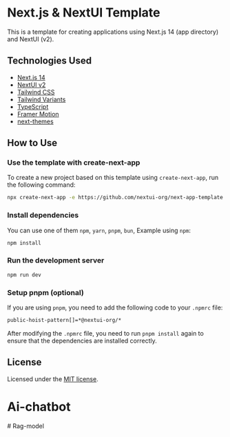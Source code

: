 # Next.js & NextUI Template

This is a template for creating applications using Next.js 14 (app directory) and NextUI (v2).

## Technologies Used

- [Next.js 14](https://nextjs.org/docs/getting-started)
- [NextUI v2](https://nextui.org/)
- [Tailwind CSS](https://tailwindcss.com/)
- [Tailwind Variants](https://tailwind-variants.org)
- [TypeScript](https://www.typescriptlang.org/)
- [Framer Motion](https://www.framer.com/motion/)
- [next-themes](https://github.com/pacocoursey/next-themes)

## How to Use

### Use the template with create-next-app

To create a new project based on this template using `create-next-app`, run the following command:

```bash
npx create-next-app -e https://github.com/nextui-org/next-app-template
```

### Install dependencies

You can use one of them `npm`, `yarn`, `pnpm`, `bun`, Example using `npm`:

```bash
npm install
```

### Run the development server

```bash
npm run dev
```

### Setup pnpm (optional)

If you are using `pnpm`, you need to add the following code to your `.npmrc` file:

```bash
public-hoist-pattern[]=*@nextui-org/*
```

After modifying the `.npmrc` file, you need to run `pnpm install` again to ensure that the dependencies are installed correctly.

## License

Licensed under the [MIT license](https://github.com/nextui-org/next-app-template/blob/main/LICENSE).
# Ai-chatbot
#   R a g - m o d e l  
 